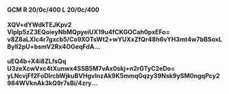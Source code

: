 #### GCM R 20/0c/400 L 20/0c/400
**XQV+dYWdkTEJKpv2**<br/>**Vlplp5zZ3EQoieyNbMQpyeiUX19u4fCKGOCah0pxEFo=**<br/>**v8Z8aLXIc4r7gxcb5/Co9XOTsWt2+wYUXxZfQr48h6vYH3mt4w7bBSoxLByll2pU+bsmV2Rx4OGeqFdA...**<br/><br/>
**uEQ4b+X4i8ZLfsQq**<br/>**U3zeXcwVxc4tXunwx4SSB5M7vAx0skj+n2rGTyC2eDo=**<br/>**yLNcvjFf2FoDlrcbWjkuBVHgvlnzAk9K5mmqGqzy39Nsk9ySM0ngqPcy2984WVknAk3kQ9r7sBi/4zry...**